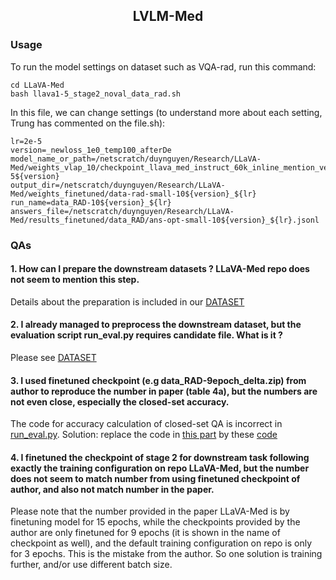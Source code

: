 <div align='center'>

## LVLM-Med

</div>

### Usage
To run the model settings on dataset such as VQA-rad, run this command:
```Shell
cd LLaVA-Med
bash llava1-5_stage2_noval_data_rad.sh
```

In this file, we can change settings (to understand more about each setting, Trung has commented on the file.sh):
```Shell
lr=2e-5
version=_newloss_1e0_temp100_afterDe
model_name_or_path=/netscratch/duynguyen/Research/LLaVA-Med/weights_vlap_10/checkpoint_llava_med_instruct_60k_inline_mention_version_1-5${version}
output_dir=/netscratch/duynguyen/Research/LLaVA-Med/weights_finetuned/data-rad-small-10${version}_${lr}
run_name=data_RAD-10${version}_${lr}
answers_file=/netscratch/duynguyen/Research/LLaVA-Med/results_finetuned/data_RAD/ans-opt-small-10${version}_${lr}.jsonl
```

### QAs
#### 1. How can I prepare the downstream datasets ? LLaVA-Med repo does not seem to mention this step. 
Details about the preparation is included in our [DATASET](DATASET.md)
#### 2. I already managed to preprocess the downstream dataset, but the evaluation script run_eval.py requires candidate file. What is it ?
Please see [DATASET](DATASET.md)

#### 3. I used finetuned checkpoint (e.g data_RAD-9epoch_delta.zip) from author to reproduce the number in paper (table 4a), but the numbers are not even close, especially the closed-set accuracy.
The code for accuracy calculation of closed-set QA is incorrect in [run_eval.py](https://github.com/microsoft/LLaVA-Med/blob/main/llava/eval/run_eval.py). Solution: replace the code in [this part](https://github.com/microsoft/LLaVA-Med/blob/main/llava/eval/run_eval.py#L91-L97) by these [code](https://github.com/microsoft/LLaVA-Med/blob/main/llava/eval/run_eval_batch.py#L115-L118) 

#### 4. I finetuned the checkpoint of stage 2 for downstream task following exactly the training configuration on repo LLaVA-Med, but the number does not seem to match number from using finetuned checkpoint of author, and also not match number in the paper. 
Please note that the number provided in the paper LLaVA-Med is by finetuning model for 15 epochs, while the checkpoints provided by the author are only finetuned for 9 epochs (it is shown in the name of checkpoint as well), and the default training configuration on repo is only for 3 epochs. This is the mistake from the author. So one solution is training further, and/or use different batch size. 

